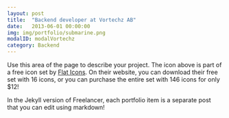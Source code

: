 ```yaml
---
layout: post
title:  "Backend developer at Vortechz AB"
date:   2013-06-01 00:00:00
img: img/portfolio/submarine.png
modalID: modalVortechz
category: Backend
---
```

Use this area of the page to describe your project. The icon above is part of a free icon set by [Flat Icons][flat-icons-link]. On their website, you can download their free set with 16 icons, or you can purchase the entire set with 146 icons for only $12!

In the Jekyll version of Freelancer, each portfolio item is a separate post that you can edit using markdown!

[flat-icons-link]: https://sellfy.com/p/8Q9P/jV3VZ/